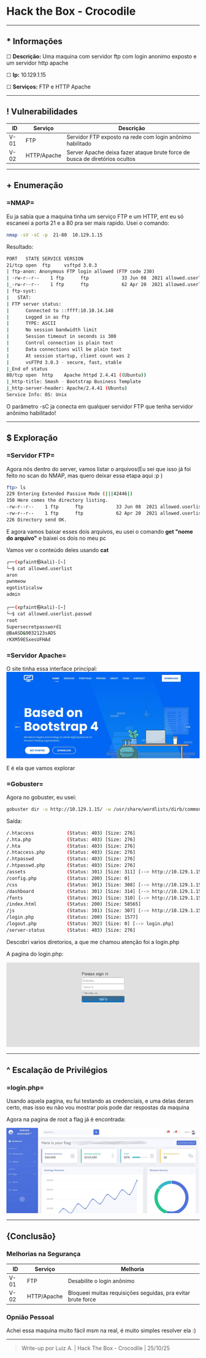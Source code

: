 # Hack the Box - Crocodile


---
## * Informações

☐ **Descrição:** Uma maquina com servidor ftp com login anonimo exposto e um servidor http apache

☐ **Ip:** 10.129.1.15

☐ **Serviços:**  FTP e HTTP Apache

---
## ! Vulnerabilidades

| ID | Serviço | Descrição |
|----|------|-----------|
| V-01 | FTP | Servidor FTP exposto na rede com login anônimo habilitado |
|V-02 | HTTP/Apache | Server Apache deixa fazer ataque brute force de busca de diretórios ocultos |

---
## + Enumeração
### =NMAP=

Eu ja sabia que a maquina tinha um serviço FTP e um HTTP, ent eu só escaneei a porta 21 e a 80 pra ser mais rapido.
Usei o comando:

```bash
nmap -sV -sC -p  21-80  10.129.1.15
```
 Resultado:
```bash
PORT   STATE SERVICE VERSION
21/tcp open  ftp     vsftpd 3.0.3
| ftp-anon: Anonymous FTP login allowed (FTP code 230)
| -rw-r--r--    1 ftp      ftp            33 Jun 08  2021 allowed.userlist
|_-rw-r--r--    1 ftp      ftp            62 Apr 20  2021 allowed.userlist.passwd
| ftp-syst: 
|   STAT: 
| FTP server status:
|      Connected to ::ffff:10.10.14.148
|      Logged in as ftp
|      TYPE: ASCII
|      No session bandwidth limit
|      Session timeout in seconds is 300
|      Control connection is plain text
|      Data connections will be plain text
|      At session startup, client count was 2
|      vsFTPd 3.0.3 - secure, fast, stable
|_End of status
80/tcp open  http    Apache httpd 2.4.41 ((Ubuntu))
|_http-title: Smash - Bootstrap Business Template
|_http-server-header: Apache/2.4.41 (Ubuntu)
Service Info: OS: Unix
```

O parâmetro -sC ja conecta em qualquer servidor FTP que tenha servidor anônimo habilitado!

---
## $ Exploração
### =Servidor FTP=

Agora nós dentro do server, vamos listar o arquivos(Eu sei que isso já foi feito no scan do NMAP, mas quero deixar essa etapa aqui :p )

```bash
ftp> ls
229 Entering Extended Passive Mode (|||42446|)
150 Here comes the directory listing.
-rw-r--r--    1 ftp      ftp            33 Jun 08  2021 allowed.userlist
-rw-r--r--    1 ftp      ftp            62 Apr 20  2021 allowed.userlist.passwd
226 Directory send OK.
```
E agora vamos baixar esses dois arquivos, eu usei o comando **get "nome do arquivo"** e baixei os dois no meu pc

Vamos ver o conteúdo deles usando **cat**
```bash
┌──(xpfaint㉿kali)-[~]
└─$ cat allowed.userlist
aron
pwnmeow
egotisticalsw
admin
                                                                                                                                      
┌──(xpfaint㉿kali)-[~]
└─$ cat allowed.userlist.passwd
root
Supersecretpassword1
@BaASD&9032123sADS
rKXM59ESxesUFHAd
```


### =Servidor Apache=

O site tinha essa interface principal:
![PAGE](./screenshots/crocodile/http-page.png)

E é ela que vamos explorar

### =Gobuster=

Agora no gobuster, eu usei:

```bash
gobuster dir -u http://10.129.1.15/ -w /usr/share/wordlists/dirb/common.txt -x php  
```

Saída:
```bash
/.htaccess            (Status: 403) [Size: 276]
/.hta.php             (Status: 403) [Size: 276]
/.hta                 (Status: 403) [Size: 276]
/.htaccess.php        (Status: 403) [Size: 276]
/.htpasswd            (Status: 403) [Size: 276]
/.htpasswd.php        (Status: 403) [Size: 276]
/assets               (Status: 301) [Size: 311] [--> http://10.129.1.15/assets/]
/config.php           (Status: 200) [Size: 0]
/css                  (Status: 301) [Size: 308] [--> http://10.129.1.15/css/]
/dashboard            (Status: 301) [Size: 314] [--> http://10.129.1.15/dashboard/]
/fonts                (Status: 301) [Size: 310] [--> http://10.129.1.15/fonts/]
/index.html           (Status: 200) [Size: 58565]
/js                   (Status: 301) [Size: 307] [--> http://10.129.1.15/js/]
/login.php            (Status: 200) [Size: 1577]
/logout.php           (Status: 302) [Size: 0] [--> login.php]
/server-status        (Status: 403) [Size: 276]
```

Descobri varios diretorios, a que me chamou atenção foi a login.php

A pagina do login.php:

![LOGIN](./screenshots/crocodile/http-login.png)

---
## ^ Escalação de Privilégios
### =login.php=

Usando aquela pagina, eu fui testando as credenciais, e uma delas deram certo, mas isso eu não vou mostrar pois pode dar respostas da maquina

Agora na pagina de root a flag já é encontrada:

![FLAG](./screenshots/crocodile/flag.png)

---
## {Conclusão}

### Melhorias na Segurança

| ID | Serviço | Melhoria |
|----|------|-----------|
| V-01 | FTP | Desabilite o login anônimo |
|V-02 | HTTP/Apache | Bloqueei muitas requisições seguidas, pra evitar brute force |

### Opnião Pessoal

Achei essa maquina muito fácil msm na real, é muito simples resolver ela :)

---
>Write-up por Luiz A. | Hack The Box - Crocodile | 25/10/25
